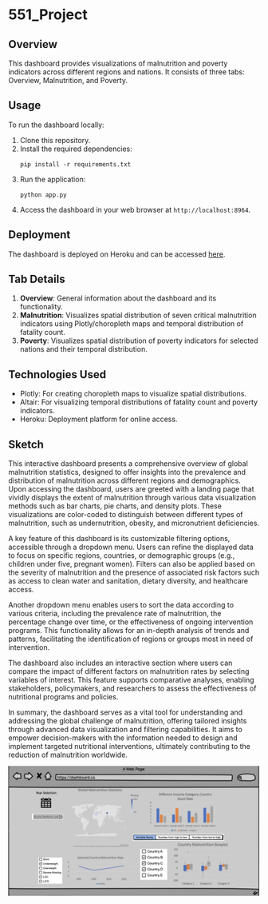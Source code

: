 
# 551_Project
## Overview

This dashboard provides visualizations of malnutrition and poverty indicators across different regions and nations. It consists of three tabs: Overview, Malnutrition, and Poverty.

## Usage

To run the dashboard locally:

1. Clone this repository.
2. Install the required dependencies:
    ```
    pip install -r requirements.txt
    ```
3. Run the application:
    ```
    python app.py
    ```
4. Access the dashboard in your web browser at `http://localhost:8964`.

## Deployment

The dashboard is deployed on Heroku and can be accessed [here](https://malnutrition-test-55a7c15e2661.herokuapp.com).

## Tab Details

1. **Overview**: General information about the dashboard and its functionality.
2. **Malnutrition**: Visualizes spatial distribution of seven critical malnutrition indicators using Plotly/choropleth maps and temporal distribution of fatality count.
3. **Poverty**: Visualizes spatial distribution of poverty indicators for selected nations and their temporal distribution.

## Technologies Used

- Plotly: For creating choropleth maps to visualize spatial distributions.
- Altair: For visualizing temporal distributions of fatality count and poverty indicators.
- Heroku: Deployment platform for online access.

## Sketch

This interactive dashboard presents a comprehensive overview of global malnutrition statistics, designed to offer insights into the prevalence and distribution of malnutrition across different regions and demographics. Upon accessing the dashboard, users are greeted with a landing page that vividly displays the extent of malnutrition through various data visualization methods such as bar charts, pie charts, and density plots. These visualizations are color-coded to distinguish between different types of malnutrition, such as undernutrition, obesity, and micronutrient deficiencies.

A key feature of this dashboard is its customizable filtering options, accessible through a dropdown menu. Users can refine the displayed data to focus on specific regions, countries, or demographic groups (e.g., children under five, pregnant women). Filters can also be applied based on the severity of malnutrition and the presence of associated risk factors such as access to clean water and sanitation, dietary diversity, and healthcare access.

Another dropdown menu enables users to sort the data according to various criteria, including the prevalence rate of malnutrition, the percentage change over time, or the effectiveness of ongoing intervention programs. This functionality allows for an in-depth analysis of trends and patterns, facilitating the identification of regions or groups most in need of intervention.

The dashboard also includes an interactive section where users can compare the impact of different factors on malnutrition rates by selecting variables of interest. This feature supports comparative analyses, enabling stakeholders, policymakers, and researchers to assess the effectiveness of nutritional programs and policies.

 In summary, the dashboard serves as a vital tool for understanding and addressing the global challenge of malnutrition, offering tailored insights through advanced data visualization and filtering capabilities. It aims to empower decision-makers with the information needed to design and implement targeted nutritional interventions, ultimately contributing to the reduction of malnutrition worldwide.

![sketch](doc/sketch.jpg)
